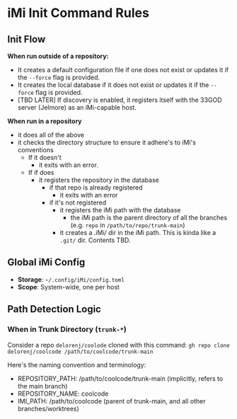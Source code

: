 # iMi Init Command Rules

## Init Flow

**When run outside of a repository:**
- It creates a default configuration file if one does not exist or updates it if the `--force` flag is provided.
- It creates the local database if it does not exist or updates it if the `--force` flag is provided.
- [TBD LATER] If discovery is enabled, it registers itself with the 33GOD server (Jelmore) as an iMi-capable host.

**When run in a repository** 
- it does all of the above
- it checks the directory structure to ensure it adhere's to iMi's conventions
  - If it doesn't
    - it exits with an error.
  - If if does
    - it registers the repository in the database 
      - if that repo is already registered
        - it exits with an error
      - if it's not registered
        - it registers the iMi path with the database
          - the iMi path is the parent directory of all the branches (e.g. `repo` in `/path/to/repo/trunk-main`)
        - it creates a .iMi/ dir in the iMi path. This is kinda like a `.git/` dir. Contents TBD.

## Global iMi Config
- **Storage**: `~/.config/iMi/config.toml`
- **Scope**: System-wide, one per host

## Path Detection Logic

### When in Trunk Directory (`trunk-*`)
Consider a repo `delorenj/coolode` cloned with this command: `gh repo clone delorenj/coolcode /path/to/coolcode/trunk-main`

Here's the naming convention and terminology:

- REPOSITORY_PATH: /path/to/coolcode/trunk-main (implicitly, refers to the main branch)
- REPOSITORY_NAME: coolcode
- IMI_PATH: /path/to/coolcode (parent of trunk-main, and all other branches/worktrees)

